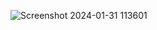 ![Screenshot 2024-01-31 113601](https://github.com/riteshkumar7/PRODIGY_WD_01-Stopwatch-/assets/125553681/ca87812f-3676-4ef3-bd68-abd1a83402a7)
